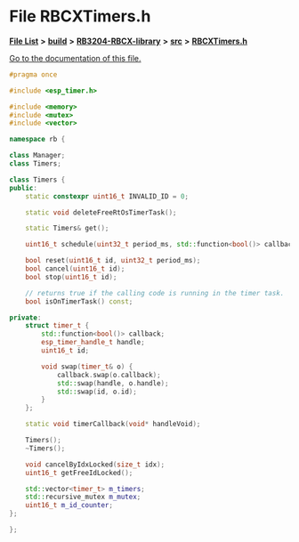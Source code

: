 
# File RBCXTimers.h

[**File List**](files.md) **>** [**build**](dir_4fef79e7177ba769987a8da36c892c5f.md) **>** [**RB3204-RBCX-library**](dir_6e2f6bf38ad600996f360c484704d30b.md) **>** [**src**](dir_2fb57cfb6554052417264f60890e0af6.md) **>** [**RBCXTimers.h**](_r_b_c_x_timers_8h.md)

[Go to the documentation of this file.](_r_b_c_x_timers_8h.md) 


````cpp
#pragma once

#include <esp_timer.h>

#include <memory>
#include <mutex>
#include <vector>

namespace rb {

class Manager;
class Timers;

class Timers {
public:
    static constexpr uint16_t INVALID_ID = 0;

    static void deleteFreeRtOsTimerTask();

    static Timers& get();

    uint16_t schedule(uint32_t period_ms, std::function<bool()> callback);

    bool reset(uint16_t id, uint32_t period_ms);
    bool cancel(uint16_t id);
    bool stop(uint16_t id);

    // returns true if the calling code is running in the timer task.
    bool isOnTimerTask() const;

private:
    struct timer_t {
        std::function<bool()> callback;
        esp_timer_handle_t handle;
        uint16_t id;

        void swap(timer_t& o) {
            callback.swap(o.callback);
            std::swap(handle, o.handle);
            std::swap(id, o.id);
        }
    };

    static void timerCallback(void* handleVoid);

    Timers();
    ~Timers();

    void cancelByIdxLocked(size_t idx);
    uint16_t getFreeIdLocked();

    std::vector<timer_t> m_timers;
    std::recursive_mutex m_mutex;
    uint16_t m_id_counter;
};

};
````

